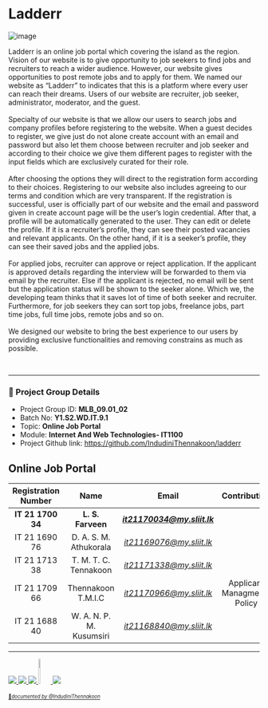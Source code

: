 # Ladderr

![image](https://user-images.githubusercontent.com/99181964/212738752-9b7ca6e8-2fdd-4cf1-8191-9951daa71223.png)

Ladderr is an online job portal which covering the island as the region. Vision of our website is to give opportunity to job seekers to find jobs and recruiters to reach a wider audience. However, our website gives opportunities to post remote jobs and to apply for them. We named our website as “Ladderr” to indicates that this is a platform where every user can reach their dreams. Users of our website are recruiter, job seeker, administrator, moderator, and the guest.
<br><br>
Specialty of our website is that we allow our users to search jobs and company profiles before registering to the website. When a guest decides to register, we give just do not alone create account with an email and password but also let them choose between recruiter and job seeker and according to their choice we give them different pages to register with the input fields which are exclusively curated for their role.
<br><br>
After choosing the options they will direct to the registration form according to their choices. Registering to our website also includes agreeing to our terms and condition which are very transparent. If the registration is successful, user is officially part of our website and the email and password given in create account page will be the user’s login credential. After that, a profile will be automatically generated to the user. They can edit or delete the profile. If it is a recruiter’s profile, they can see their posted vacancies and relevant applicants. On the other hand, if it is a seeker’s profile, they can see their saved jobs and the applied jobs. 
<br><br>
For applied jobs, recruiter can approve or reject application. If the applicant is approved details regarding the interview will be forwarded to them via email by the recruiter. Else if the applicant is rejected, no email will be sent but the application status will be shown to the seeker alone. Which we, the developing team thinks that it saves lot of time of both seeker and recruiter. Furthermore, for job seekers they can sort top jobs, freelance jobs, part time jobs, full time jobs, remote jobs and so on. 
<br><br>
We designed our website to bring the best experience to our users by providing exclusive functionalities and removing constrains as much as possible.


<br>

_____________________

### 🔖 Project Group Details

* Project Group ID: **MLB_09.01_02**
* Batch No: **Y1.S2.WD.IT.9.1**
* Topic: **Online Job Portal**
* Module: **Internet And Web Technologies- IT1100**
* Project Github link: https://github.com/IndudiniThennakoon/ladderr

## Online Job Portal

| Registration Number | Name | Email | Contribution |
| :---: | :---: | :---: | :---: |
| **IT 21 1700 34** | **L. S. Farveen** | ***it21170034@my.sliit.lk*** |  |
| IT 21 1690 76 | D. A. S. M. Athukorala | *it21169076@my.sliit.lk* |  |
| IT 21 1713 38 | T. M. T. C. Tennakoon | *it21171338@my.sliit.lk* |  |
| IT 21 1709 66 | Thennakoon T.M.I.C | *it21170966@my.sliit.lk* | Applicant Managment , Policy|
| IT 21 1688 40 | W. A. N. P. M. Kusumsiri | *it21168840@my.sliit.lk*| |

______________

 <a href="https://www.w3.org/html/" target="_blank"> <img src="https://img.icons8.com/color/48/000000/html-5.png"/> </a>  <a href="https://www.w3schools.com/css/" target="_blank"> <img src="https://img.icons8.com/color/48/000000/css3.png"/> </a>
 <a href="https://www.javascript.com/" target="_blank"><img src="https://img.icons8.com/color/48/000000/javascript--v1.png"/> </a>
 <a href="https://www.php.net/" target="_blank"> <img width="5%" height="50" src="https://img.icons8.com/offices/30/000000/php-logo.png"/>
 <a href="https://https://www.mysql.com//" target="_blank"> <img src="https://img.icons8.com/color/48/000000/mysql-logo.png"/>
 <br> <br>
<sub><sup>📌*documented by @IndudiniThennakoon*</sup></sub>
